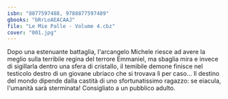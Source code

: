 ```yaml
---
isbn: "8877597488, 9788877597489"
gbooks: "bRrLoAEACAAJ"
file: "Le Mie Palle - Volume 4.cbz"
cover: "001.jpg"
---
```


Dopo una estenuante battaglia, l'arcangelo Michele riesce ad avere la meglio sulla terribile regina del terrore Emmaniel, ma sbaglia mira e invece di sigillarla dentro una sfera di cristallo, il temibile demone finisce nel testicolo destro di un giovane ubriaco che si trovava lì per caso... Il destino del mondo dipende dalla castità di uno sfortunatissimo ragazzo: se eiacula, l'umanità sarà sterminata! Consigliato a un pubblico adulto.
